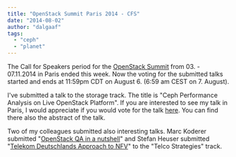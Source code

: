 ```yaml
---
title: "OpenStack Summit Paris 2014 - CFS"
date: "2014-08-02"
author: "dalgaaf"
tags: 
  - "ceph"
  - "planet"
---
```


The Call for Speakers period for the [OpenStack Summit](https://www.openstack.org/summit/openstack-paris-summit-2014/) from 03. - 07.11.2014 in Paris ended this week. Now the voting for the submitted talks started and ends at 11:59pm CDT on August 6. (6:59 am CEST on 7. August).

  

I've submitted a talk to the storage track. The title is "Ceph Performance Analysis on Live OpenStack Platform". If you are interested to see my talk in Paris, I would appreciate if you would vote for the talk [here](https://www.openstack.org/vote-paris/Presentation/performance-analysis-on-ceph-for-a-live-openstack-platform). You can find there also the abstract of the talk.

  

Two of my colleagues submitted also interesting talks. Marc Koderer submitted "[OpenStack QA in a nutshell](http://openstack%20qa%20in%20a%20nutshell/)" and Stefan Heuser submitted "[Telekom Deutschlands Approach to NFV](https://www.openstack.org/vote-paris/Presentation/telekom-deutschlands-approach-to-nfv)" to the "Telco Strategies" track.
